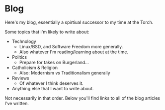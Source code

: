 # Blog

Here's my blog, essentially a spirtiual successor to my time at the Torch.

Some topics that I'm likely to write about:

* Technology
    * Linux/BSD, and Software Freedom more generally.
    * Also whatever I'm reading/learning about at the time.
* Politics
    * Prepare for takes on Burgerland...
* Catholicism & Religion
    * Also: Modernism *vs* Traditionalism generally
* Reviews
    * Of whatever I think deserves it.
* Anything else that I want to write about.

Not necessarily in that order. Below you'll find links to all of the blog
articles I've written.
